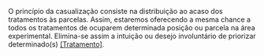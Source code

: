 O princípio da casualização consiste na distribuição ao acaso dos tratamentos às parcelas. Assim, estaremos oferecendo a mesma chance a todos os tratamentos de ocuparem determinada posição ou parcela na área experimental. Elimina-se assim a intuição ou desejo involuntário de priorizar determinado(s) [[Tratamento]](s).